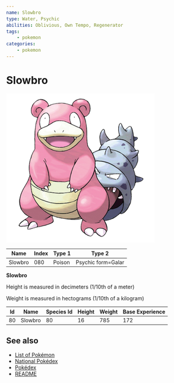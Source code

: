 ```yaml
---
name: Slowbro
type: Water, Psychic
abilities: Oblivious, Own Tempo, Regenerator
tags:
    - pokemon
categories:
    - pokemon
---
```


# Slowbro


![Slowbro](images/080.png)

| **Name** | **Index** | **Type 1** | **Type 2** |
|----|----|----|----|
| Slowbro | 080 | Poison | Psychic form=Galar  |

**Slowbro** 


Height is measured in decimeters (1/10th of a meter)

Weight is measured in hectograms (1/10th of a kilogram)

| **Id** | **Name** | **Species Id** | **Height** | **Weight** | **Base Experience** |
|--------|----------|----------------|------------|------------|---------------------|
| 80 | Slowbro | 80 | 16 | 785 | 172 |


## See also

- [List of Pokémon](../pokemon.md)
- [National Pokédex](../national_pokedex.md)
- [Pokédex](../pokedex.md)
- [README](../README.md)
